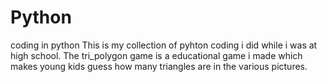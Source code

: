 # Python
coding in python
This is my collection of pyhton coding i did while i was at high school.
The tri_polygon game is a educational game i made which makes young kids guess how many triangles are in the various pictures.
